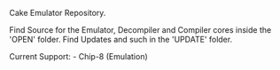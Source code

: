Cake Emulator Repository.

Find Source for the Emulator, Decompiler and Compiler cores inside the 'OPEN' folder.
Find Updates and such in the 'UPDATE' folder.

Current Support:
    - Chip-8 (Emulation)